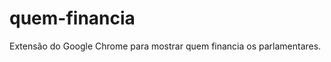 quem-financia
=============

Extensão do Google Chrome para mostrar quem financia os parlamentares. 
